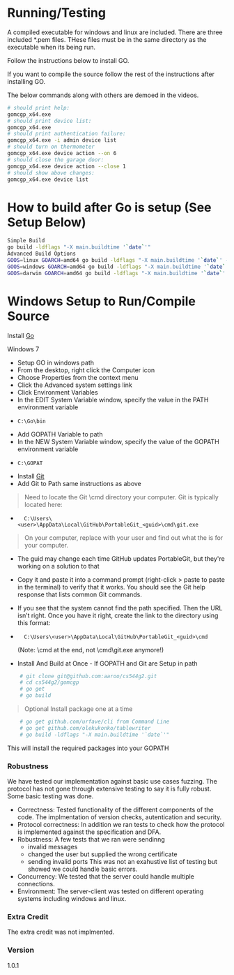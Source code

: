 # Running/Testing

A compiled executable for windows and linux are included.  There are three included *.pem files.
THese files must be in the same directory as the executable when its being run.  

Follow the instructions below to install GO.  

If you want to compile the source follow the rest of the instructions after installing GO.

The below commands along with others are demoed in the videos.

```bash
# should print help:
gomcgp_x64.exe
# should print device list:
gomcgp_x64.exe
# should print authentication failure:
gomcgp_x64.exe -i admin device list
# should turn on thermometer
gomcgp_x64.exe device action --on 6
# should close the garage door:
gomcgp_x64.exe device action --close 1
# should show above changes:
gomcgp_x64.exe device list

```

# How to build after Go is setup (See Setup Below)

```bash
Simple Build
go build -ldflags "-X main.buildtime '`date`'"
Advanced Build Options
GOOS=linux GOARCH=amd64 go build -ldflags "-X main.buildtime '`date`' -X main.buildver '`git log --pretty=format:'%h' -n 1`'" -o gomcgp
GOOS=windows GOARCH=amd64 go build -ldflags "-X main.buildtime '`date`' -X main.buildver '`git log --pretty=format:'%h' -n 1`'" -o gomcgp_x64.exe
GOOS=darwin GOARCH=amd64 go build -ldflags "-X main.buildtime '`date`' -X main.buildver '`git log --pretty=format:'%h' -n 1`'" -o gomcgp_darwin-amd64
```

# Windows Setup to Run/Compile Source

Install [Go](https://golang.org/dl/)

Windows 7

  - Setup GO in windows path
  - From the desktop, right click the Computer icon
  - Choose Properties from the context menu
  - Click the Advanced system settings link
  - Click Environment Variables
  - In the EDIT System Variable window, specify the value in the PATH environment variable
  -     C:\Go\bin
  - Add GOPATH Variable to path
  - In the NEW System Variable window, specify the value of the GOPATH environment variable
  -     C:\GOPAT
- Install [Git](https://help.github.com/desktop/guides/getting-started/installing-github-desktop/)
- Add Git to Path same instructions as above

>Need to locate the Git \cmd directory your computer. Git is typically located here:
-       C:\Users\<user>\AppData\Local\GitHub\PortableGit_<guid>\cmd\git.exe
>On your computer, replace <user> with your user and find out what the <guid> is for your computer.
- The guid may change each time GitHub updates PortableGit, but they're working on a solution to that
- Copy it and paste it into a command prompt (right-click > paste to paste in the terminal) to verify that it works. You should see the Git help response that lists common Git commands.
-  If you see that the system cannot find the path specified. Then the URL isn’t right. Once you have it right, create the link to the directory using this format:
-       C:\Users\<user>\AppData\Local\GitHub\PortableGit_<guid>\cmd
	(Note: \cmd at the end, not \cmd\git.exe anymore!)

- Install And Build at Once - If GOPATH and Git are Setup in path
```bash
	# git clone git@github.com:aaroo/cs544g2.git
	# cd cs544g2/gomcgp
	# go get
	# go build
```
> Optional Install package one at a time
```bash
	# go get github.com/urfave/cli from Command Line
	# go get github.com/olekukonko/tablewriter
	# go build -ldflags "-X main.buildtime '`date`'"
```
This will install the required packages into your GOPATH

### Robustness

We have tested our implementation against basic use cases fuzzing.  The protocol
has not gone through extensive testing to say it is fully robust.  Some basic testing
was done.
- Correctness:
  Tested  functionality of the different components of the code.  The implmentation of
  version checks, autentication and security.
- Protocol correctness:
  In addition we ran tests to check how the protocol is implemented against
  the specification and DFA.
- Robustness:
   A few tests that we ran were sendinng
  - invalid messages
  - changed the user but supplied the wrong certificate
  - sending invalid ports
This was not an exahustive list of testing but showed we could handle basic errors.
- Concurrency:
  We tested that the server could handle multiple connections.
- Environment:
  The server-client was tested on different operating systems including windows and linux.

### Extra Credit
The extra credit was not implmented.

### Version
1.0.1
